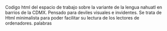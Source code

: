 Codigo html del espacio de trabajo sobre la variante de la lengua nahuatl en barrios de la CDMX. Pensado para deviles visuales e invidentes. Se trata de Html minimalista para poder facilitar su lectura de los lectores de ordenadores.
 palabras 
